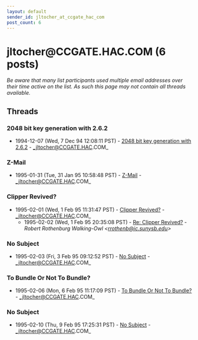 ```yaml
---
layout: default
sender_id: jltocher_at_ccgate_hac_com
post_count: 6
---
```


# jltocher<span>@</span>CCGATE.HAC.COM (6 posts)

_Be aware that many list participants used multiple email addresses over their time active on the list. As such this page may not contain all threads available._

## Threads

### 2048 bit key generation with 2.6.2
+ 1994-12-07 (Wed, 7 Dec 94 12:08:11 PST) - [2048 bit key generation with 2.6.2](/archive/1994/12/da836ba2cf4ad3bcf322e2d530625e81df30b91c1480a1973777ef78bbdc4a2e) - _jltocher@CCGATE.HAC.COM_

### Z-Mail
+ 1995-01-31 (Tue, 31 Jan 95 10:58:48 PST) - [Z-Mail](/archive/1995/01/87c1b4a727f81eec6d50334a494ebe0d48c8aac1171d7494be74add72983725d) - _jltocher@CCGATE.HAC.COM_

### Clipper Revived?
+ 1995-02-01 (Wed, 1 Feb 95 11:31:47 PST) - [Clipper Revived?](/archive/1995/02/4bc2d2a2e1d106b73317948f64a6cf8ef8231c5dace85286002ef9c69de0df54) - _jltocher@CCGATE.HAC.COM_
  + 1995-02-02 (Wed, 1 Feb 95 20:35:08 PST) - [Re: Clipper Revived?](/archive/1995/02/888a0ce2617d3bbfd8f1b9e6f2ec3f41c0c41d210028a7b5f2f4ef524adc2a03) - _Robert Rothenburg Walking-Owl \<rrothenb@ic.sunysb.edu\>_

### No Subject
+ 1995-02-03 (Fri, 3 Feb 95 09:12:52 PST) - [No Subject](/archive/1995/02/ed1f46500d681b64d14ed369dffeec692e710a025a2cc983e11fbdddce235e4a) - _jltocher@CCGATE.HAC.COM_

### To Bundle Or Not To Bundle?
+ 1995-02-06 (Mon, 6 Feb 95 11:17:09 PST) - [To Bundle Or Not To Bundle?](/archive/1995/02/bca4ae8d0f42d4d4538492bd81db13ae08954bb3ed73b9c5184ca59c2da08e61) - _jltocher@CCGATE.HAC.COM_

### No Subject
+ 1995-02-10 (Thu, 9 Feb 95 17:25:31 PST) - [No Subject](/archive/1995/02/a85979c929622ef77b48c24e735c981a53c9efc466242b61e413268d9c8fb576) - _jltocher@CCGATE.HAC.COM_


